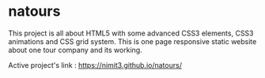 # natours

This project is all about HTML5 with some advanced CSS3 elements, CSS3 animations and CSS grid system. This is one page responsive static website about one tour company and its working.

Active project's link : https://nimit3.github.io/natours/

